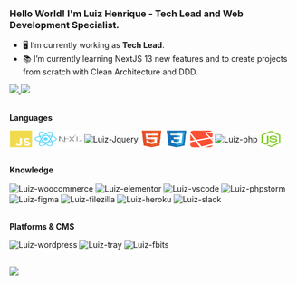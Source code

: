 ### Hello World! I'm Luiz Henrique - Tech Lead and Web Development Specialist.

- 🖥️ I’m currently working as **Tech Lead**.
- 📚 I’m currently learning NextJS 13 new features and to create projects from scratch with Clean Architecture and DDD.

<div>
  <a href="https://github.com/LuizHenrique05">
    <img height="180em" src="https://github-readme-stats.vercel.app/api?username=LuizHenrique05&show_icons=true&theme=dark&include_all_commits=true&count_private=true"/>
    <img height="180em" src="https://github-readme-stats.vercel.app/api/top-langs/?username=LuizHenrique05&layout=compact&langs_count=7&theme=dark"/>
  </a>
</div>
  
<div style="display: inline_block"><br>
  <p><strong>Languages</strong></p>
  <img align="center" alt="Luiz-Js" height="30" width="40" src="https://raw.githubusercontent.com/devicons/devicon/master/icons/javascript/javascript-plain.svg">
  <img align="center" alt="Luiz-React" height="30" width="40" src="https://raw.githubusercontent.com/devicons/devicon/master/icons/react/react-original.svg">
  <img align="center" alt="Luiz-Next" height="30" width="40" src="https://raw.githubusercontent.com/devicons/devicon/master/icons/nextjs/nextjs-original-wordmark.svg">
  <img align="center" alt="Luiz-Jquery" height="30" width="40" src="https://cdn.jsdelivr.net/gh/devicons/devicon/icons/jquery/jquery-original.svg">
  <img align="center" alt="Luiz-HTML" height="30" width="40" src="https://raw.githubusercontent.com/devicons/devicon/master/icons/html5/html5-original.svg">
  <img align="center" alt="Luiz-CSS" height="30" width="40" src="https://raw.githubusercontent.com/devicons/devicon/master/icons/css3/css3-original.svg">
  <img align="center" alt="Luiz-laravel" height="30" width="40" src="https://raw.githubusercontent.com/devicons/devicon/master/icons/laravel/laravel-plain.svg">
  <img align="center" alt="Luiz-php" height="30" width="40" src="https://cdn.jsdelivr.net/gh/devicons/devicon/icons/php/php-original.svg" />
  <img align="center" alt="Luiz-nodejs" height="30" width="40" src="https://raw.githubusercontent.com/devicons/devicon/master/icons/nodejs/nodejs-original.svg">
</div>

<div style="display: inline_block"><br>
  <p><strong>Knowledge</strong></p>
  <img align="center" alt="Luiz-woocommerce" height="30" width="40" src="https://camo.githubusercontent.com/a1eaa7d4ba65cb15354eb28856209e748091bd1faec492759f0c31d8f11e930e/68747470733a2f2f63646e2e6a7364656c6976722e6e65742f67682f64657669636f6e732f64657669636f6e2f69636f6e732f776f6f636f6d6d657263652f776f6f636f6d6d657263652d6f726967696e616c2e737667" alt="woocommerce" title="woocommerce" />
  <img align="center" alt="Luiz-elementor" height="30" width="40" src="https://camo.githubusercontent.com/215d1d58c8876e331a40a9d9b65b3fd9f776e5106c4e0b6d144459d6f8adcb3b/68747470733a2f2f63646e2e646973636f72646170702e636f6d2f6174746163686d656e74732f3736343630333230333939313130393731342f3930343036393131333931303030313733342f656c656d656e746f722e706e67" alt="elementor" title="elementor" />
  <img align="center" alt="Luiz-vscode" height="30" width="40" src="https://cdn.jsdelivr.net/gh/devicons/devicon/icons/vscode/vscode-original.svg" alt="vscode" title="vscode" />
  <img align="center" alt="Luiz-phpstorm" height="30" width="40" src="https://cdn.jsdelivr.net/gh/devicons/devicon/icons/phpstorm/phpstorm-original.svg" alt="phpstorm" title="phpstorm" />
  <img align="center" alt="Luiz-figma" height="30" width="40" src="https://cdn.jsdelivr.net/gh/devicons/devicon/icons/figma/figma-original.svg" alt="figma" title="figma" />
  <img align="center" alt="Luiz-filezilla" height="30" width="40" src="https://cdn.jsdelivr.net/gh/devicons/devicon/icons/filezilla/filezilla-plain.svg" alt="filezilla" title="filezilla" />
  <img align="center" alt="Luiz-heroku" height="30" width="40" src="https://cdn.jsdelivr.net/gh/devicons/devicon/icons/heroku/heroku-original.svg" alt="heroku" title="heroku" />
  <img align="center" alt="Luiz-slack" height="30" width="40" src="https://cdn.jsdelivr.net/gh/devicons/devicon/icons/slack/slack-original.svg" alt="slack" title="slack" />
</div>

<div style="display: inline_block"><br>
  <p><strong>Platforms & CMS</strong></p>
  <img align="center" alt="Luiz-wordpress" height="40" width="40" src="https://cdn.discordapp.com/attachments/692027371003314239/887316902333001758/wordpress.png" />
  <img align="center" alt="Luiz-tray" height="40" width="40" src="https://cdn.discordapp.com/attachments/692027371003314239/887316581691039744/tray.png" />
  <img align="center" alt="Luiz-fbits" height="30" width="40" src="https://cdn.discordapp.com/attachments/692027371003314239/887316579027681330/fbits.png" />
</div>

##
  
<div> 
    <a href="https://www.linkedin.com/in/luiz-henrique-40b7b5171/" target="_blank"><img src="https://img.shields.io/badge/-LinkedIn-%230077B5?style=for-the-badge&logo=linkedin&logoColor=white" target="_blank"></a> 
</div>
